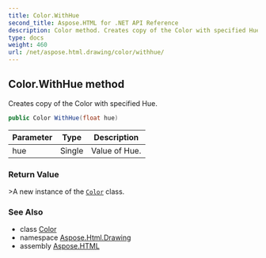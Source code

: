 ```yaml
---
title: Color.WithHue
second_title: Aspose.HTML for .NET API Reference
description: Color method. Creates copy of the Color with specified Hue
type: docs
weight: 460
url: /net/aspose.html.drawing/color/withhue/
---
```

## Color.WithHue method

Creates copy of the Color with specified Hue.

```csharp
public Color WithHue(float hue)
```

| Parameter | Type | Description |
| --- | --- | --- |
| hue | Single | Value of Hue. |

### Return Value

&gt;A new instance of the [`Color`](../) class.

### See Also

* class [Color](../)
* namespace [Aspose.Html.Drawing](../../color/)
* assembly [Aspose.HTML](../../../)
